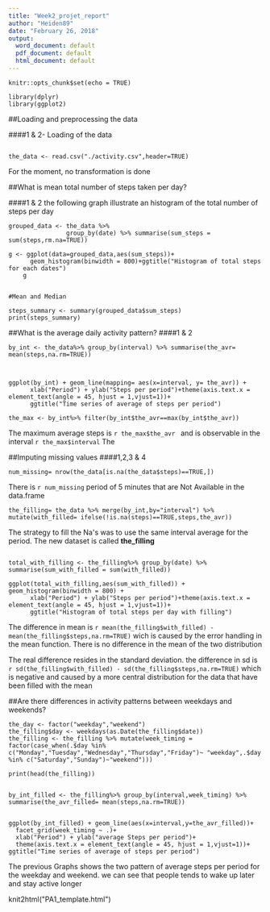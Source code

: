 ```yaml
---
title: "Week2_projet_report"
author: "Heiden89"
date: "February 26, 2018"
output:
  word_document: default
  pdf_document: default
  html_document: default
---
```


```{r setup, include=FALSE}
knitr::opts_chunk$set(echo = TRUE)

library(dplyr)
library(ggplot2)
```

##Loading and preprocessing the data

####1 & 2- Loading of the data
```{r Data_download, echo = TRUE}

the_data <- read.csv("./activity.csv",header=TRUE)

```

For the moment, no transformation is done


##What is mean total number of steps taken per day?

####1 & 2
the following graph illustrate an histogram of the total number of steps per day
```{r, Prep_part_1, echo=TRUE}
grouped_data <- the_data %>% 
                group_by(date) %>% summarise(sum_steps = sum(steps,rm.na=TRUE))

g <- ggplot(data=grouped_data,aes(sum_steps))+
      geom_histogram(binwidth = 800)+ggtitle("Histogram of total steps for each dates")
    g

    
#Mean and Median
    
steps_summary <- summary(grouped_data$sum_steps)
print(steps_summary)
```

##What is the average daily activity pattern?
####1 & 2


``` {r, time_series, echo=TRUE}
by_int <- the_data%>% group_by(interval) %>% summarise(the_avr= mean(steps,na.rm=TRUE))



ggplot(by_int) + geom_line(mapping= aes(x=interval, y= the_avr)) +
      xlab("Period") + ylab("Steps per period")+theme(axis.text.x = element_text(angle = 45, hjust = 1,vjust=1))+
      ggtitle("Time series of average of steps per period")

the_max <- by_int%>% filter(by_int$the_avr==max(by_int$the_avr)) 

```

The maximum average steps is `r the_max$the_avr ` and is observable in the interval `r the_max$interval`
The 


##Imputing missing values
####1,2,3 & 4

```{r Part_1, echo=TRUE}
num_missing= nrow(the_data[is.na(the_data$steps)==TRUE,])

```

There is `r num_missing` period of 5 minutes that are Not Available in the data.frame

```{r Part_2 & 3, echo=TRUE}
the_filling= the_data %>% merge(by_int,by="interval") %>% mutate(with_filled= ifelse(!is.na(steps)==TRUE,steps,the_avr))

```

The strategy to fill the Na's was to use the same interval average for the period. The new dataset is called **the_filling**

```{r Part_4_histogram, echo=TRUE}

total_with_filling <- the_filling%>% group_by(date) %>% summarise(sum_with_filled = sum(with_filled))

ggplot(total_with_filling,aes(sum_with_filled)) + geom_histogram(binwidth = 800) +
      xlab("Period") + ylab("Steps per period")+theme(axis.text.x = element_text(angle = 45, hjust = 1,vjust=1))+
      ggtitle("Histogram of total steps per day with filling")

```

The difference in mean is `r mean(the_filling$with_filled) - mean(the_filling$steps,na.rm=TRUE)` wich is caused by the error handling in the mean function. There is no difference in the mean of the two distribution


The real difference resides in the standard deviation. the difference in sd is `r sd(the_filling$with_filled) - sd(the_filling$steps,na.rm=TRUE)` which is negative and caused by a more central distribution for the data that have been filled with the mean


##Are there differences in activity patterns between weekdays and weekends?

```{r Weekend & Weekday, echo=TRUE}
the_day <- factor("weekday","weekend")
the_filling$day <- weekdays(as.Date(the_filling$date))
the_filling <- the_filling %>% mutate(week_timing = factor(case_when(.$day %in% c("Monday","Tuesday","Wednesday","Thursday","Friday")~ "weekday",.$day %in% c("Saturday","Sunday")~"weekend")))

print(head(the_filling))
```



```{r Week plot, echo=TRUE}

by_int_filled <- the_filling%>% group_by(interval,week_timing) %>% summarise(the_avr_filled= mean(steps,na.rm=TRUE))


ggplot(by_int_filled) + geom_line(aes(x=interval,y=the_avr_filled))+
  facet_grid(week_timing ~ .)+
  xlab("Period") + ylab("average Steps per period")+
  theme(axis.text.x = element_text(angle = 45, hjust = 1,vjust=1))+ ggtitle("Time series of average of steps per period")

```


The previous Graphs shows the two pattern of average steps per period for the weekday and weekend. we can see that people tends to wake up later and stay active longer


knit2html("PA1_template.html")


